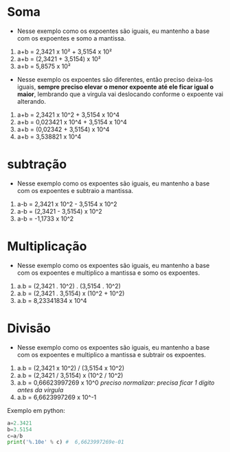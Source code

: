 # Soma
-  Nesse exemplo como os expoentes são iguais, eu mantenho a base com os expoentes e somo a mantissa.

1. a+b = 2,3421 x 10² + 3,5154 x 10²
2. a+b = (2,3421 + 3,5154) x 10²
3. a+b = 5,8575 x 10²

- Nesse exemplo os expoentes são diferentes, então preciso deixa-los iguais, **sempre preciso elevar o menor expoente até ele ficar igual o maior**, lembrando que a virgula vai deslocando conforme o expoente vai alterando.

1. a+b = 2,3421 x 10^2 + 3,5154 x 10^4
2. a+b = 0,023421 x 10^4 + 3,5154 x 10^4  
3. a+b = (0,02342 + 3,5154) x 10^4
4. a+b = 3,538821 x 10^4

# subtração

-  Nesse exemplo como os expoentes são iguais, eu mantenho a base com os expoentes e subtraio a mantissa.

1. a-b = 2,3421 x 10^2 - 3,5154 x 10^2
2. a-b = (2,3421 - 3,5154) x 10^2
3. a-b = -1,1733 x 10^2

# Multiplicação

-  Nesse exemplo como os expoentes são iguais, eu mantenho a base com os expoentes e multiplico a mantissa e somo os expoentes.

1. a.b = (2,3421 . 10^2) . (3,5154 . 10^2)
2. a.b = (2,3421 . 3,5154) x (10^2 + 10^2)
3. a.b = 8,23341834 x 10^4

# Divisão

-  Nesse exemplo como os expoentes são iguais, eu mantenho a base com os expoentes e multiplico a mantissa e subtrair os expoentes.

1. a.b = (2,3421 x 10^2) / (3,5154 x 10^2)
2. a.b = (2,3421 / 3,5154) x (10^2 / 10^2)
3. a.b = 0,66623997269 x 10^0 *preciso normalizar: precisa ficar 1 dígito antes da virgula*
4. a.b = 6,6623997269 x 10^-1

Exemplo em python:
```py
a=2.3421
b=3.5154
c=a/b
print('%.10e' % c) #  6,6623997269e-01
```